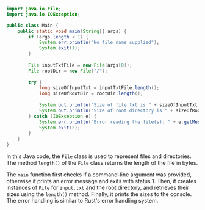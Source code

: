 ```java
import java.io.File;
import java.io.IOException;

public class Main {
    public static void main(String[] args) {
        if (args.length < 1) {
            System.err.println("No file name supplied");
            System.exit(1);
        }
        
        File inputTxtFile = new File(args[0]);
        File rootDir = new File("/");
        
        try {
            long sizeOfInputTxt = inputTxtFile.length();
            long sizeOfRootDir = rootDir.length();
            
            System.out.println("Size of file.txt is " + sizeOfInputTxt + " bytes");
            System.out.println("Size of root directory is " + sizeOfRootDir + " bytes");
        } catch (IOException e) {
            System.err.println("Error reading the file(s): " + e.getMessage());
            System.exit(2);
        }
    }
}
```

In this Java code, the `File` class is used to represent files and directories. The method `length()` of the `File` class returns the length of the file in bytes.

The `main` function first checks if a command-line argument was provided, otherwise it prints an error message and exits with status 1. Then, it creates instances of `File` for `input.txt` and the root directory, and retrieves their sizes using the `length()` method. Finally, it prints the sizes to the console. The error handling is similar to Rust's error handling system.
